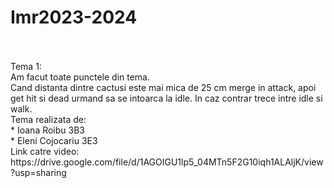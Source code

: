 # Imr2023-2024 
</br>
</br>
Tema 1: </br>
  Am facut toate punctele din tema. </br> 
  Cand distanta dintre cactusi este mai mica de 25 cm merge in attack, apoi get hit si dead urmand sa se intoarca la idle. In caz contrar trece intre idle si walk. </br>
  Tema realizata de: </br>
      * Ioana Roibu 3B3 </br>
      * Eleni Cojocariu 3E3 </br>
  Link catre video: </br>
    https://drive.google.com/file/d/1AGOIGU1lp5_04MTn5F2G10iqh1ALAljK/view?usp=sharing </br>
